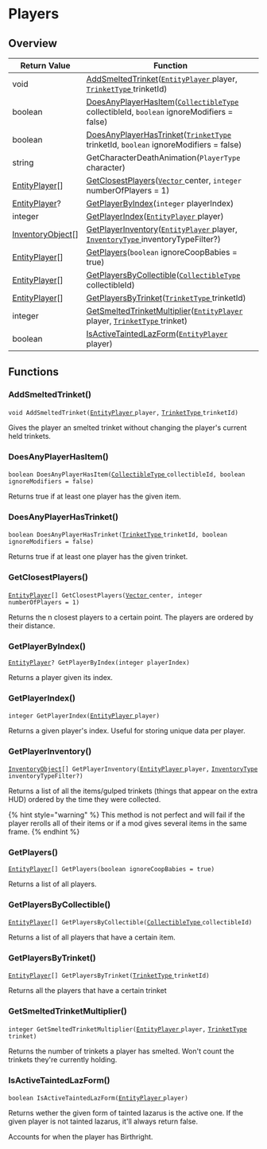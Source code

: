 # Players

## Overview

| Return Value                                                                  | Function                                                                                                                                                                                                                                             |
| ----------------------------------------------------------------------------- | ---------------------------------------------------------------------------------------------------------------------------------------------------------------------------------------------------------------------------------------------------- |
| void                                                                          | [AddSmeltedTrinket](players.md#addsmeltedtrinket)([`EntityPlayer` ](https://wofsauge.github.io/IsaacDocs/rep/EntityPlayer.html)player, [`TrinketType` ](https://wofsauge.github.io/IsaacDocs/rep/enums/TrinketType.html)trinketId)                   |
| boolean                                                                       | [DoesAnyPlayerHasItem](players.md#doesanyplayerhasitem)([`CollectibleType` ](https://wofsauge.github.io/IsaacDocs/rep/enums/CollectibleType.html)collectibleId, `boolean` ignoreModifiers = false)                                                   |
| boolean                                                                       | [DoesAnyPlayerHasTrinket](players.md#doesanyplayerhastrinket)([`TrinketType` ](https://wofsauge.github.io/IsaacDocs/rep/enums/TrinketType.html)trinketId, `boolean` ignoreModifiers = false)                                                         |
| string                                                                        | GetCharacterDeathAnimation(`PlayerType` character)                                                                                                                                                                                                   |
| [EntityPlayer](https://wofsauge.github.io/IsaacDocs/rep/EntityPlayer.html)\[] | [GetClosestPlayers](players.md#getclosestplayers)([`Vector` ](https://wofsauge.github.io/IsaacDocs/rep/Vector.html)center, `integer` numberOfPlayers = 1)                                                                                            |
| [EntityPlayer](https://wofsauge.github.io/IsaacDocs/rep/EntityPlayer.html)?   | [GetPlayerByIndex](players.md#getplayerbyindex)(`integer` playerIndex)                                                                                                                                                                               |
| integer                                                                       | [GetPlayerIndex](players.md#getplayerindex)([`EntityPlayer` ](https://wofsauge.github.io/IsaacDocs/rep/EntityPlayer.html)player)                                                                                                                     |
| [InventoryObject](../classes/inventoryobject.md)\[]                           | [GetPlayerInventory](players.md#getplayerinventory)([`EntityPlayer` ](https://wofsauge.github.io/IsaacDocs/rep/EntityPlayer.html)player, [`InventoryType` ](../custom-enums/inventorytype.md)inventoryTypeFilter?)                                   |
| [EntityPlayer](https://wofsauge.github.io/IsaacDocs/rep/EntityPlayer.html)\[] | [GetPlayers](players.md#getplayers)(`boolean` ignoreCoopBabies = true)                                                                                                                                                                               |
| [EntityPlayer](https://wofsauge.github.io/IsaacDocs/rep/EntityPlayer.html)\[] | [GetPlayersByCollectible](players.md#getplayersbycollectible)([`CollectibleType` ](https://wofsauge.github.io/IsaacDocs/rep/enums/CollectibleType.html)collectibleId)                                                                                |
| [EntityPlayer](https://wofsauge.github.io/IsaacDocs/rep/EntityPlayer.html)\[] | [GetPlayersByTrinket](players.md#getplayersbytrinket)([`TrinketType` ](https://wofsauge.github.io/IsaacDocs/rep/enums/TrinketType.html)trinketId)                                                                                                    |
| integer                                                                       | [GetSmeltedTrinketMultiplier](players.md#getsmeltedtrinketmultiplier)([`EntityPlayer` ](https://wofsauge.github.io/IsaacDocs/rep/EntityPlayer.html)player, [`TrinketType` ](https://wofsauge.github.io/IsaacDocs/rep/enums/TrinketType.html)trinket) |
| boolean                                                                       | [IsActiveTaintedLazForm](players.md#isactivetaintedlazform)([`EntityPlayer` ](https://wofsauge.github.io/IsaacDocs/rep/EntityPlayer.html)player)                                                                                                     |

## Functions

### AddSmeltedTrinket()

`void AddSmeltedTrinket(`[`EntityPlayer` ](https://wofsauge.github.io/IsaacDocs/rep/EntityPlayer.html)`player,` [`TrinketType` ](https://wofsauge.github.io/IsaacDocs/rep/enums/TrinketType.html)`trinketId)`

Gives the player an smelted trinket without changing the player's current held trinkets.

### DoesAnyPlayerHasItem()

`boolean DoesAnyPlayerHasItem(`[`CollectibleType` ](https://wofsauge.github.io/IsaacDocs/rep/enums/CollectibleType.html)`collectibleId, boolean ignoreModifiers = false)`

Returns true if at least one player has the given item.

### DoesAnyPlayerHasTrinket()

`boolean DoesAnyPlayerHasTrinket(`[`TrinketType` ](https://wofsauge.github.io/IsaacDocs/rep/enums/TrinketType.html)`trinketId, boolean ignoreModifiers = false)`

Returns true if at least one player has the given trinket.

### GetClosestPlayers()

[`EntityPlayer`](https://wofsauge.github.io/IsaacDocs/rep/EntityPlayer.html)`[] GetClosestPlayers(`[`Vector` ](https://wofsauge.github.io/IsaacDocs/rep/Vector.html)`center, integer numberOfPlayers = 1)`

Returns the n closest players to a certain point. The players are ordered by their distance.

### GetPlayerByIndex()

[`EntityPlayer`](https://wofsauge.github.io/IsaacDocs/rep/EntityPlayer.html)`? GetPlayerByIndex(integer playerIndex)`

Returns a player given its index.

### GetPlayerIndex()

`integer GetPlayerIndex(`[`EntityPlayer` ](https://wofsauge.github.io/IsaacDocs/rep/EntityPlayer.html)`player)`

Returns a given player's index. Useful for storing unique data per player.

### GetPlayerInventory()

[`InventoryObject`](../classes/inventoryobject.md)`[] GetPlayerInventory(`[`EntityPlayer` ](https://wofsauge.github.io/IsaacDocs/rep/EntityPlayer.html)`player,` [`InventoryType` ](../custom-enums/inventorytype.md)`inventoryTypeFilter?)`

Returns a list of all the items/gulped trinkets (things that appear on the extra HUD) ordered by the time they were collected.

{% hint style="warning" %}
This method is not perfect and will fail if the player rerolls all of their items or if a mod gives several items in the same frame.
{% endhint %}

### GetPlayers()

[`EntityPlayer`](https://wofsauge.github.io/IsaacDocs/rep/EntityPlayer.html)`[] GetPlayers(boolean ignoreCoopBabies = true)`

Returns a list of all players.

### GetPlayersByCollectible()

[`EntityPlayer`](https://wofsauge.github.io/IsaacDocs/rep/EntityPlayer.html)`[] GetPlayersByCollectible(`[`CollectibleType` ](https://wofsauge.github.io/IsaacDocs/rep/enums/CollectibleType.html)`collectibleId)`

Returns a list of all players that have a certain item.

### GetPlayersByTrinket()

[`EntityPlayer`](https://wofsauge.github.io/IsaacDocs/rep/EntityPlayer.html)`[] GetPlayersByTrinket(`[`TrinketType` ](https://wofsauge.github.io/IsaacDocs/rep/enums/TrinketType.html)`trinketId)`

Returns all the players that have a certain trinket

### GetSmeltedTrinketMultiplier()

`integer GetSmeltedTrinketMultiplier(`[`EntityPlayer` ](https://wofsauge.github.io/IsaacDocs/rep/EntityPlayer.html)`player,` [`TrinketType` ](https://wofsauge.github.io/IsaacDocs/rep/enums/TrinketType.html)`trinket)`

Returns the number of trinkets a player has smelted. Won't count the trinkets they're currently holding.

### IsActiveTaintedLazForm()

`boolean IsActiveTaintedLazForm(`[`EntityPlayer` ](https://wofsauge.github.io/IsaacDocs/rep/EntityPlayer.html)`player)`

Returns wether the given form of tainted lazarus is the active one. If the given player is not tainted lazarus, it'll always return false.

Accounts for when the player has Birthright.
